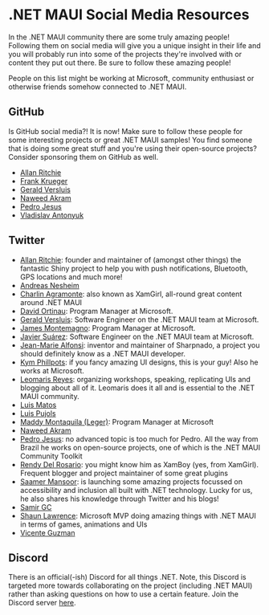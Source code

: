 # .NET MAUI Social Media Resources

In the .NET MAUI community there are some truly amazing people! Following them on social media will give you a unique insight in their life and you will probably run into some of the projects they're involved with or content they put out there. Be sure to follow these amazing people!

People on this list might be working at Microsoft, community enthusiast or otherwise friends somehow connected to .NET MAUI.

## GitHub

Is GitHub social media?! It is now! Make sure to follow these people for some interesting projects or great .NET MAUI samples!
You find someone that is doing some great stuff and you're using their open-source projects? Consider sponsoring them on GitHub as well.

* [Allan Ritchie](https://github.com/aritchie)
* [Frank Krueger](http://github.com/praeclarum)
* [Gerald Versluis](https://github.com/jfversluis)
* [Naweed Akram](https://t.co/y69wvVCoE8)
* [Pedro Jesus](https://github.com/pictos)
* [Vladislav Antonyuk](https://github.com/VladislavAntonyuk)

## Twitter

* [Allan Ritchie](https://twitter.com/allanritchie911): founder and maintainer of (amongst other things) the fantastic Shiny project to help you with push notifications, Bluetooth, GPS locations and much more!
* [Andreas Nesheim](https://twitter.com/AndreasNesheim)
* [Charlin Agramonte](https://twitter.com/Chard003): also known as XamGirl, all-round great content around .NET MAUI
* [David Ortinau](https://twitter.com/DavidOrtinau): Program Manager at Microsoft.
* [Gerald Versluis](https://twitter.com/jfversluis): Software Engineer on the .NET MAUI team at Microsoft.
* [James Montemagno](https://twitter.com/JamesMontemagno): Program Manager at Microsoft.
* [Javier Suárez](https://twitter.com/jsuarezruiz): Software Engineer on the .NET MAUI team at Microsoft.
* [Jean-Marie Alfonsi](https://twitter.com/Piskariov): inventor and maintainer of Sharpnado, a project you should definitely know as a .NET MAUI developer.
* [Kym Phillpots](https://twitter.com/kphillpotts): if you fancy amazing UI designs, this is your guy! Also he works at Microsoft.
* [Leomaris Reyes](https://twitter.com/LeomarisReyes11): organizing workshops, speaking, replicating UIs and blogging about all of it. 
Leomaris does it all and is essential to the .NET MAUI community.
* [Luis Matos](https://twitter.com/luismatosluna)
* [Luis Pujols](https://twitter.com/Pujolsluis1)
* [Maddy Montaquila (Leger)](https://twitter.com/maddymontaquila): Program Manager at Microsoft
* [Naweed Akram](https://twitter.com/xgeno)
* [Pedro Jesus](https://twitter.com/pj_souz): no advanced topic is too much for Pedro. All the way from Brazil he works on open-source projects, one of which is the .NET MAUI Community Toolkit
* [Rendy Del Rosario](https://twitter.com/rdelrosario): you might know him as XamBoy (yes, from XamGirl). Frequent blogger and project maintainer of some great plugins
* [Saamer Mansoor](https://twitter.com/Saamerm): is launching some amazing projects focussed on accessibility and inclusion all built with .NET technology. Lucky for us, he also shares his knowledge through Twitter and his blogs!
* [Samir GC](https://twitter.com/xamaringuy)
* [Shaun Lawrence](https://twitter.com/Bijington): Microsoft MVP doing amazing things with .NET MAUI in terms of games, animations and UIs
* [Vicente Guzman](https://twitter.com/luciomsp)

## Discord

There is an official(-ish) Discord for all things .NET. Note, this Discord is targeted more towards collaborating on the project (including .NET MAUI) rather than asking questions on how to use a certain feature. Join the Discord server [here](https://aka.ms/dotnet-discord).
